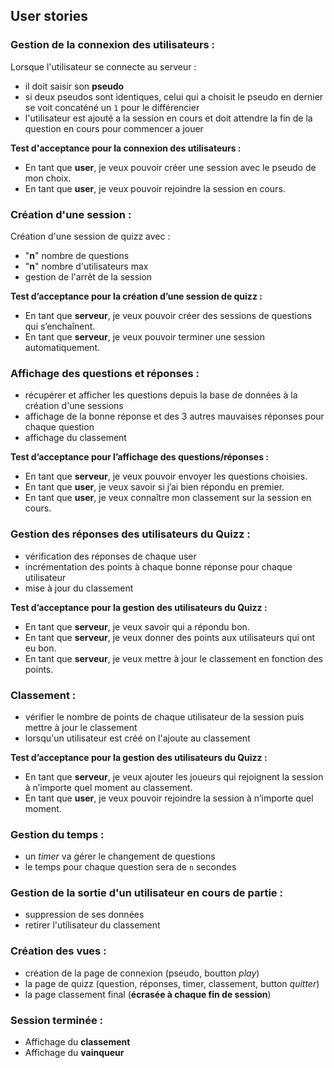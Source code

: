 ## User stories

### Gestion de la connexion des utilisateurs :

Lorsque l'utilisateur se connecte au serveur :

- il doit saisir son **pseudo**
- si deux pseudos sont identiques, celui qui a choisit le pseudo en dernier se voit concaténé un ```1``` pour le différencier
- l'utilisateur est ajouté a la session en cours et doit attendre la fin de la question en cours pour commencer a jouer

**Test d'acceptance pour la connexion des utilisateurs :**

- En tant que **user**, je veux pouvoir créer une session avec le pseudo de mon choix.
- En tant que **user**, je veux pouvoir rejoindre la session en cours.

### Création d'une session :

Création d'une session de quizz avec :

- "**n**" nombre de questions
- "**n**" nombre d'utilisateurs max
- gestion de l'arrêt de la session

**Test d’acceptance pour la création d’une session de quizz :**

- En tant que **serveur**, je veux pouvoir créer des sessions de questions qui s’enchaînent.
- En tant que **serveur**, je veux pouvoir terminer une session automatiquement.

### Affichage des questions et réponses :

- récupérer et afficher les questions depuis la base de données à la création d'une sessions
- affichage de la bonne réponse et des 3 autres mauvaises réponses pour chaque question
- affichage du classement

**Test d’acceptance pour l’affichage des questions/réponses :**

- En tant que **serveur**, je veux pouvoir envoyer les questions choisies.
- En tant que **user**, je veux savoir si j’ai bien répondu en premier.
- En tant que **user**, je veux connaître mon classement sur la session en cours.

### Gestion des réponses des utilisateurs du Quizz :

- vérification des réponses de chaque user
- incrémentation des points à chaque bonne réponse pour chaque utilisateur
- mise à jour du classement

**Test d’acceptance pour la gestion des utilisateurs du Quizz :**

- En tant que **serveur**, je veux savoir qui a répondu bon.
- En tant que **serveur**, je veux donner des points aux utilisateurs qui ont eu bon.
- En tant que **serveur**, je veux mettre à jour le classement en fonction des points.

### Classement :

- vérifier le nombre de points de chaque utilisateur de la session puis mettre à jour le classement
- lorsqu'un utilisateur est créé on l'ajoute au classement

**Test d’acceptance pour la gestion des utilisateurs du Quizz :**

- En tant que **serveur**, je veux ajouter les joueurs qui rejoignent la session à n’importe quel moment au classement.
- En tant que **user**, je veux pouvoir rejoindre la session à n’importe quel moment.


### Gestion du temps :

- un *timer* va gérer le changement de questions
- le temps pour chaque question sera de ```n``` secondes

### Gestion de la sortie d'un utilisateur en cours de partie :

- suppression de ses données
- retirer l'utilisateur du classement

### Création des vues :

- création de la page de connexion (pseudo, boutton *play*)
- la page de quizz (question, réponses, timer, classement, button *quitter*)
- la page classement final (**écrasée à chaque fin de session**)

### Session terminée :

- Affichage du **classement**
- Affichage du **vainqueur**
